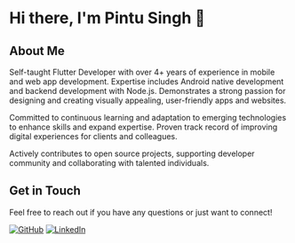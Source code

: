 <!--
**pintusingh28/pintusingh28** is a ✨ _special_ ✨ repository because its `README.md` (this file) appears on your GitHub profile.

Here are some ideas to get you started:

- 🔭 I’m currently working on ...
- 🌱 I’m currently learning ...
- 👯 I’m looking to collaborate on ...
- 🤔 I’m looking for help with ...
- 💬 Ask me about ...
- 📫 How to reach me: ...
- 😄 Pronouns: ...
- ⚡ Fun fact: ...
-->

# Hi there, I'm Pintu Singh 👋

## About Me

Self-taught Flutter Developer with over 4+ years of experience in mobile and web app development. Expertise includes Android native development and backend development with Node.js. Demonstrates a strong passion for designing and creating visually appealing, user-friendly apps and websites.

Committed to continuous learning and adaptation to emerging technologies to enhance skills and expand expertise. Proven track record of improving digital experiences for clients and colleagues.

Actively contributes to open source projects, supporting developer community and collaborating with talented individuals.

## Get in Touch

Feel free to reach out if you have any questions or just want to connect!

[![GitHub](https://img.shields.io/badge/GitHub-pintusingh28-2454FF?logo=github)](https://www.github.com/pintusingh28)  [![LinkedIn](https://img.shields.io/badge/LinkedIn-pintusingh28-2454FF?logo=linkedin)](https://www.linkedin.com/in/pintusingh28)
